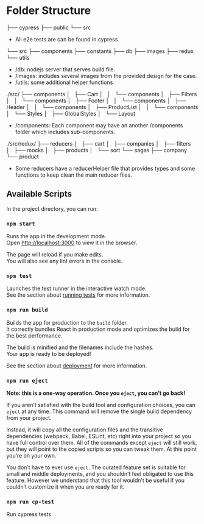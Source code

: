 # Folder Structure

├── cypress
├── public
└── src

- All e2e tests are can be found in cypress

└── src
    ├── components
    ├── constants
    ├── db
    ├── images
    ├── redux
    └── utils

- /db: nodejs server that serves build file.
- /images: includes several images from the provided design for the case.
- /utils: some additional helper functions


./src/
├── components
│   ├── Cart
│   │   └── components
│   ├── Filters
│   │   └── components
│   ├── Footer
│   │   └── components
│   ├── Header
│   │   └── components
│   ├── ProductList
│   │   └── components
│   └── Styles
│       ├── GlobalStyles
│       └── Layout

- /components: Each component may have an another /components folder which includes sub-components.

./src/redux/
├── reducers
│   ├── cart
│   ├── companies
│   ├── filters
│   ├── mocks
│   ├── products
│   └── sort
└── sagas
    ├── company
    └── product

- Some reducers have a reducerHelper file that provides types and some functions to keep clean the main reducer files.





## Available Scripts

In the project directory, you can run:

### `npm start`

Runs the app in the development mode.\
Open [http://localhost:3000](http://localhost:3000) to view it in the browser.

The page will reload if you make edits.\
You will also see any lint errors in the console.

### `npm test`

Launches the test runner in the interactive watch mode.\
See the section about [running tests](https://facebook.github.io/create-react-app/docs/running-tests) for more information.

### `npm run build`

Builds the app for production to the `build` folder.\
It correctly bundles React in production mode and optimizes the build for the best performance.

The build is minified and the filenames include the hashes.\
Your app is ready to be deployed!

See the section about [deployment](https://facebook.github.io/create-react-app/docs/deployment) for more information.

### `npm run eject`

**Note: this is a one-way operation. Once you `eject`, you can’t go back!**

If you aren’t satisfied with the build tool and configuration choices, you can `eject` at any time. This command will remove the single build dependency from your project.

Instead, it will copy all the configuration files and the transitive dependencies (webpack, Babel, ESLint, etc) right into your project so you have full control over them. All of the commands except `eject` will still work, but they will point to the copied scripts so you can tweak them. At this point you’re on your own.

You don’t have to ever use `eject`. The curated feature set is suitable for small and middle deployments, and you shouldn’t feel obligated to use this feature. However we understand that this tool wouldn’t be useful if you couldn’t customize it when you are ready for it.

### `npm run cp-test`

Run cypress tests

